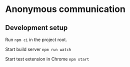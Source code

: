 # Anonymous communication


## Development setup

Run `npm ci` in the project root.

Start build server `npm run watch`

Start test extension in Chrome `npm start`

